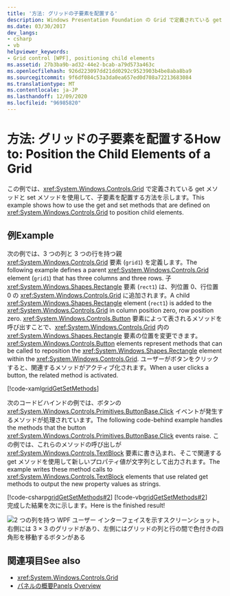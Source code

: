 ```yaml
---
title: '方法: グリッドの子要素を配置する'
description: Windows Presentation Foundation の Grid で定義されている get と set メソッドを使用して、子要素を配置する方法について学習します。
ms.date: 03/30/2017
dev_langs:
- csharp
- vb
helpviewer_keywords:
- Grid control [WPF], positioning child elements
ms.assetid: 27b3ba9b-ad32-44e2-bcab-a79d573a463c
ms.openlocfilehash: 926d223097dd21dd0292c9523903b4be8aba8ba9
ms.sourcegitcommit: 9f6df084c53a3da0ea657ed0d708a72213683084
ms.translationtype: MT
ms.contentlocale: ja-JP
ms.lasthandoff: 12/09/2020
ms.locfileid: "96985820"
---
```

# <a name="how-to-position-the-child-elements-of-a-grid"></a><span data-ttu-id="1fb71-103">方法: グリッドの子要素を配置する</span><span class="sxs-lookup"><span data-stu-id="1fb71-103">How to: Position the Child Elements of a Grid</span></span>
<span data-ttu-id="1fb71-104">この例では、<xref:System.Windows.Controls.Grid> で定義されている get メソッドと set メソッドを使用して、子要素を配置する方法を示します。</span><span class="sxs-lookup"><span data-stu-id="1fb71-104">This example shows how to use the get and set methods that are defined on <xref:System.Windows.Controls.Grid> to position child elements.</span></span>  
  
## <a name="example"></a><span data-ttu-id="1fb71-105">例</span><span class="sxs-lookup"><span data-stu-id="1fb71-105">Example</span></span>  
 <span data-ttu-id="1fb71-106">次の例では、3 つの列と 3 つの行を持つ親 <xref:System.Windows.Controls.Grid> 要素 (`grid1`) を定義します。</span><span class="sxs-lookup"><span data-stu-id="1fb71-106">The following example defines a parent <xref:System.Windows.Controls.Grid> element (`grid1`) that has three columns and three rows.</span></span> <span data-ttu-id="1fb71-107">子 <xref:System.Windows.Shapes.Rectangle> 要素 (`rect1`) は、列位置 0、行位置 0 の <xref:System.Windows.Controls.Grid> に追加されます。</span><span class="sxs-lookup"><span data-stu-id="1fb71-107">A child <xref:System.Windows.Shapes.Rectangle> element (`rect1`) is added to the <xref:System.Windows.Controls.Grid> in column position zero, row position zero.</span></span> <span data-ttu-id="1fb71-108"><xref:System.Windows.Controls.Button> 要素によって表されるメソッドを呼び出すことで、<xref:System.Windows.Controls.Grid> 内の <xref:System.Windows.Shapes.Rectangle> 要素の位置を変更できます。</span><span class="sxs-lookup"><span data-stu-id="1fb71-108"><xref:System.Windows.Controls.Button> elements represent methods that can be called to reposition the <xref:System.Windows.Shapes.Rectangle> element within the <xref:System.Windows.Controls.Grid>.</span></span> <span data-ttu-id="1fb71-109">ユーザーがボタンをクリックすると、関連するメソッドがアクティブ化されます。</span><span class="sxs-lookup"><span data-stu-id="1fb71-109">When a user clicks a button, the related method is activated.</span></span>  
  
 [!code-xaml[gridGetSetMethods](~/samples/snippets/csharp/VS_Snippets_Wpf/gridGetSetMethods/CSharp/Window1.xaml)]  
  
 <span data-ttu-id="1fb71-110">次のコードビハインドの例では、ボタンの <xref:System.Windows.Controls.Primitives.ButtonBase.Click> イベントが発生するメソッドが処理されています。</span><span class="sxs-lookup"><span data-stu-id="1fb71-110">The following code-behind example handles the methods that the button <xref:System.Windows.Controls.Primitives.ButtonBase.Click> events raise.</span></span> <span data-ttu-id="1fb71-111">この例では、これらのメソッドの呼び出しが <xref:System.Windows.Controls.TextBlock> 要素に書き込まれ、そこで関連する get メソッドを使用して新しいプロパティ値が文字列として出力されます。</span><span class="sxs-lookup"><span data-stu-id="1fb71-111">The example writes these method calls to <xref:System.Windows.Controls.TextBlock> elements that use related get methods to output the new property values as strings.</span></span>  
  
 [!code-csharp[gridGetSetMethods#2](~/samples/snippets/csharp/VS_Snippets_Wpf/gridGetSetMethods/CSharp/Window1.xaml.cs#2)]
 [!code-vb[gridGetSetMethods#2](~/samples/snippets/visualbasic/VS_Snippets_Wpf/gridGetSetMethods/VisualBasic/Window1.xaml.vb#2)]  
 <span data-ttu-id="1fb71-112">完成した結果を次に示します。</span><span class="sxs-lookup"><span data-stu-id="1fb71-112">Here is the finished result!</span></span>

 ![2 つの列を持つ WPF ユーザー インターフェイスを示すスクリーンショット。右側には 3 × 3 のグリッドがあり、左側にはグリッドの列と行の間で色付きの四角形を移動するボタンがある](././media/grid-methods-sample.png)
  
## <a name="see-also"></a><span data-ttu-id="1fb71-114">関連項目</span><span class="sxs-lookup"><span data-stu-id="1fb71-114">See also</span></span>

- <xref:System.Windows.Controls.Grid>
- [<span data-ttu-id="1fb71-115">パネルの概要</span><span class="sxs-lookup"><span data-stu-id="1fb71-115">Panels Overview</span></span>](panels-overview.md)
